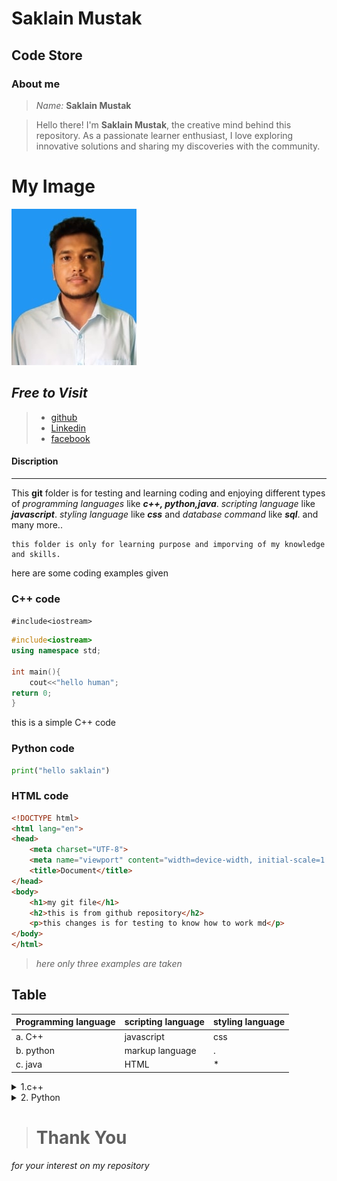 # Saklain Mustak
## Code Store 
### About me
>*Name:* **Saklain Mustak** 

 >Hello there! I'm **Saklain Mustak**, the creative mind behind this repository. As a passionate learner enthusiast, I love exploring innovative solutions and sharing my discoveries with the community.
 # My Image
![my image](https://github.com/saklain-mustak1/profile/blob/main/image/photo.jpg)

## ***Free to Visit***
>- [github](https://github.com/saklain-mustak1)  
>- [Linkedin](https://www.linkedin.com/in/saklain-mustak1/)  
>- [facebook](https://www.facebook.com/saklain.mustak2)


#### Discription
---
This **git** folder is for testing and learning coding and enjoying different types of *programming languages* like ***c++, python,java***. 
*scripting language* like ***javascript***. *styling language* like ***css*** and *database command* like ***sql***. and many more..

    this folder is only for learning purpose and imporving of my knowledge and skills.

here are some coding examples given
### C++ code
`#include<iostream>`
```cpp
#include<iostream>
using namespace std;

int main(){
    cout<<"hello human";
return 0;
}
```
this is a simple C++ code

### Python code
```python
print("hello saklain")
```

### HTML code
```html
<!DOCTYPE html>
<html lang="en">
<head>
    <meta charset="UTF-8">
    <meta name="viewport" content="width=device-width, initial-scale=1.0">
    <title>Document</title>
</head>
<body>    
    <h1>my git file</h1>
    <h2>this is from github repository</h2>
    <p>this changes is for testing to know how to work md</p>
</body>
</html>
```
>*here only three examples are taken*

## Table
|Programming language|scripting language| styling language|
|---|---|---|
|a. C++|javascript|css|
|b. python| markup language|.|
|c. java| HTML|*|

<details>
 <summary>
  1.c++ 
 </summary>
 i'm trying to explore new things in c++ and practice for DSA
</details>
<details>
 <summary>
 2. Python
 </summary>
 Learn python for the development purposes and upto date with the present day 
</details>

#
#  
># **Thank You**
*for your interest on my repository*
##
